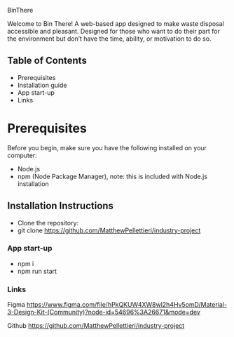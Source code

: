 BinThere

Welcome to Bin There!
A web-based app designed to make waste disposal accessible and pleasant. Designed for those who want to do their part for the environment but don’t have the time, ability, or motivation to do so.

## Table of Contents

- Prerequisites
- Installation guide
- App start-up
- Links

# Prerequisites

Before you begin, make sure you have the following installed on your computer:

- Node.js
- npm (Node Package Manager), note: this is included with Node.js installation

## Installation Instructions
- Clone the repository:
- git clone https://github.com/MatthewPellettieri/industry-project

### App start-up
- npm i
- npm run start

### Links
Figma
https://www.figma.com/file/hPkQKUW4XW8wl2h4Hv5omD/Material-3-Design-Kit-(Community)?node-id=54696%3A26671&mode=dev

Github
https://github.com/MatthewPellettieri/industry-project